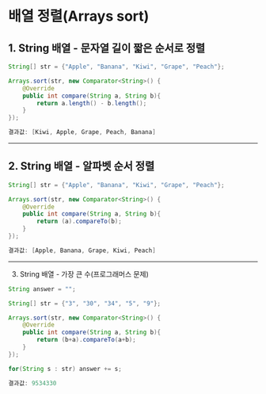 # 배열 정렬(Arrays sort)

## **1. String 배열 - 문자열 길이 짧은 순서로 정렬**

```Java
String[] str = {"Apple", "Banana", "Kiwi", "Grape", "Peach"};

Arrays.sort(str, new Comparator<String>() {
    @Override
    public int compare(String a, String b){
        return a.length() - b.length();
    }
});
```

```Java
결과값: [Kiwi, Apple, Grape, Peach, Banana]
```

---

## **2. String 배열 - 알파벳 순서 정렬**

```Java
String[] str = {"Apple", "Banana", "Kiwi", "Grape", "Peach"};

Arrays.sort(str, new Comparator<String>() {
    @Override
    public int compare(String a, String b){
        return (a).compareTo(b);
    }
});
```

```Java
결과값: [Apple, Banana, Grape, Kiwi, Peach]
```

---

3. String 배열 - 가장 큰 수(프로그래머스 문제)

```Java
String answer = "";

String[] str = {"3", "30", "34", "5", "9"};

Arrays.sort(str, new Comparator<String>() {
    @Override
    public int compare(String a, String b){
        return (b+a).compareTo(a+b);
    }
});

for(String s : str) answer += s;
```

```Java
결과값: 9534330
```

